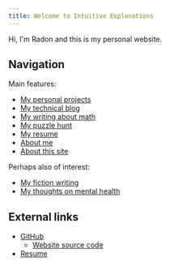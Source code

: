 ```yaml
---
title: Welcome to Intuitive Explanations
---
```


Hi, I'm Radon and this is my personal website.

## Navigation

Main features:

* [My personal projects](about/projects)
* [My technical blog](tech)
* [My writing about math](math)
* [My puzzle hunt](puzzles)
* [My resume](/assets/Resume.pdf)
* [About me](/about/me)
* [About this site](/about/site)

Perhaps also of interest:

* [My fiction writing](fiction)
* [My thoughts on mental health](mental-health/students-speak)

## External links

* [GitHub](https://github.com/raxod502)
  * [Website source code](https://github.com/raxod502/intuitive-explanations)
* [Resume](/assets/Resume.pdf)
